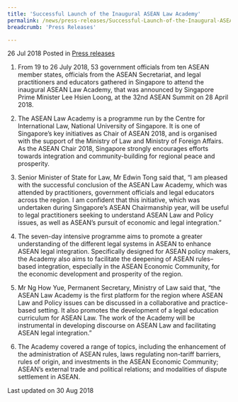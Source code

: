 ```yaml
---
title: 'Successful Launch of the Inaugural ASEAN Law Academy'
permalink: /news/press-releases/Successful-Launch-of-the-Inaugural-ASEAN-Law-Academy
breadcrumb: 'Press Releases'

---
```



26 Jul 2018 Posted in [Press releases](/news/press-releases)


1. From 19 to 26 July 2018, 53 government officials from ten ASEAN member states, officials from the ASEAN Secretariat, and legal practitioners and educators gathered in Singapore to attend the inaugural ASEAN Law Academy, that was announced by Singapore Prime Minister Lee Hsien Loong, at the 32nd ASEAN Summit on 28 April 2018.

2. The ASEAN Law Academy is a programme run by the Centre for International Law, National University of Singapore. It is one of Singapore’s key initiatives as Chair of ASEAN 2018, and is organised with the support of the Ministry of Law and Ministry of Foreign Affairs. As the ASEAN Chair 2018, Singapore strongly encourages efforts towards integration and community-building for regional peace and prosperity.

3. Senior Minister of State for Law, Mr Edwin Tong said that, “I am pleased with the successful conclusion of the ASEAN Law Academy, which was attended by practitioners, government officials and legal educators across the region. I am confident that this initiative, which was undertaken during Singapore’s ASEAN Chairmanship year, will be useful to legal practitioners seeking to understand ASEAN Law and Policy issues, as well as ASEAN’s pursuit of economic and legal integration.”

4. The seven-day intensive programme aims to promote a greater understanding of the different legal systems in ASEAN to enhance ASEAN legal integration. Specifically designed for ASEAN policy makers, the Academy also aims to facilitate the deepening of ASEAN rules–based integration, especially in the ASEAN Economic Community, for the economic development and prosperity of the region.

5. Mr Ng How Yue, Permanent Secretary, Ministry of Law said that, “the ASEAN Law Academy is the first platform for the region where ASEAN Law and Policy issues can be discussed in a collaborative and practice-based setting. It also promotes the development of a legal education curriculum for ASEAN Law. The work of the Academy will be instrumental in developing discourse on ASEAN Law and facilitating ASEAN legal integration.”

6. The Academy covered a range of topics, including the enhancement of the administration of ASEAN rules, laws regulating non-tariff barriers, rules of origin, and investments in the ASEAN Economic Community; ASEAN’s external trade and political relations; and modalities of dispute settlement in ASEAN.


<p class="right-side-updated">Last updated on 30 Aug 2018
</p>
